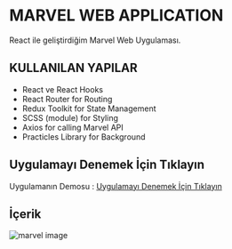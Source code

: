# MARVEL WEB APPLICATION

React ile geliştirdiğim Marvel Web Uygulaması.

## KULLANILAN YAPILAR

* React ve React Hooks
* React Router for Routing
* Redux Toolkit for State Management
* SCSS (module) for Styling
* Axios for calling Marvel API
* Practicles Library for Background

## Uygulamayı Denemek İçin Tıklayın

Uygulamanın Demosu : [Uygulamayı Denemek İçin Tıklayın](https://marvelwebapplication.netlify.app/)

## İçerik

![marvel image](https://user-images.githubusercontent.com/98098019/187828347-50cce926-35f8-4631-997b-ceab8aa92971.png)
